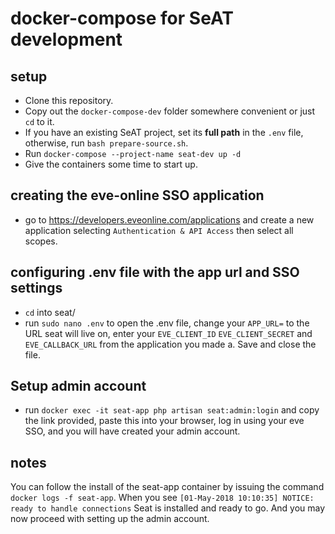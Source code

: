 # docker-compose for SeAT development

## setup
- Clone this repository.
- Copy out the `docker-compose-dev` folder somewhere  convenient or just `cd` to it.
- If you have an existing SeAT project, set its **full path** in the `.env` file, otherwise, run `bash prepare-source.sh`.
- Run `docker-compose --project-name seat-dev up -d`
- Give the containers some time to start up.
## creating the eve-online SSO application
- go to https://developers.eveonline.com/applications and create a new application selecting `Authentication & API Access` then select all scopes.
## configuring .env file with the app url and SSO settings
- `cd` into seat/
- run `sudo nano .env` to open the .env file, change your `APP_URL=` to the URL seat will live on, enter your `EVE_CLIENT_ID` `EVE_CLIENT_SECRET` and `EVE_CALLBACK_URL` from the application you made a. Save and close the file.
## Setup admin account
- run `docker exec -it seat-app php artisan seat:admin:login` and copy the link provided, paste this into your browser, log in using your eve SSO, and you will have created your admin account.




## notes
You can follow the install of the seat-app container by issuing the command `docker logs -f seat-app`.
When you see `[01-May-2018 10:10:35] NOTICE: ready to handle connections`
Seat is installed and ready to go. And you may now proceed with setting up the admin account.
